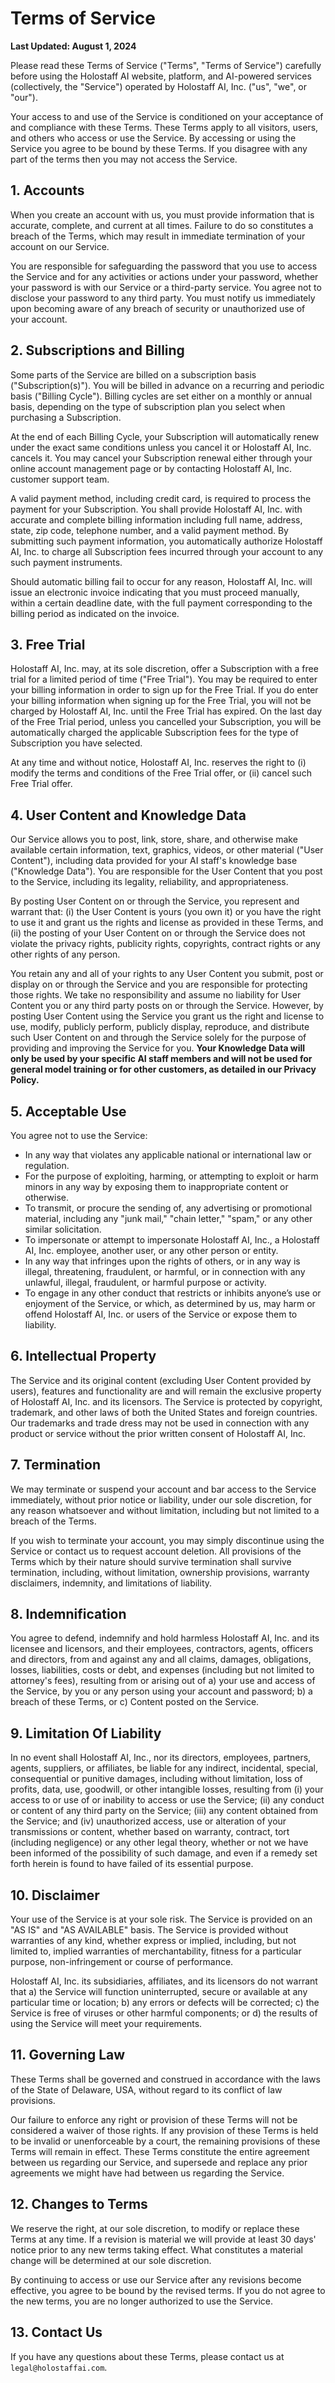 # Terms of Service

**Last Updated: August 1, 2024**

Please read these Terms of Service ("Terms", "Terms of Service") carefully before using the Holostaff AI website, platform, and AI-powered services (collectively, the "Service") operated by Holostaff AI, Inc. ("us", "we", or "our").

Your access to and use of the Service is conditioned on your acceptance of and compliance with these Terms. These Terms apply to all visitors, users, and others who access or use the Service. By accessing or using the Service you agree to be bound by these Terms. If you disagree with any part of the terms then you may not access the Service.

## 1. Accounts

When you create an account with us, you must provide information that is accurate, complete, and current at all times. Failure to do so constitutes a breach of the Terms, which may result in immediate termination of your account on our Service.

You are responsible for safeguarding the password that you use to access the Service and for any activities or actions under your password, whether your password is with our Service or a third-party service. You agree not to disclose your password to any third party. You must notify us immediately upon becoming aware of any breach of security or unauthorized use of your account.

## 2. Subscriptions and Billing

Some parts of the Service are billed on a subscription basis ("Subscription(s)"). You will be billed in advance on a recurring and periodic basis ("Billing Cycle"). Billing cycles are set either on a monthly or annual basis, depending on the type of subscription plan you select when purchasing a Subscription.

At the end of each Billing Cycle, your Subscription will automatically renew under the exact same conditions unless you cancel it or Holostaff AI, Inc. cancels it. You may cancel your Subscription renewal either through your online account management page or by contacting Holostaff AI, Inc. customer support team.

A valid payment method, including credit card, is required to process the payment for your Subscription. You shall provide Holostaff AI, Inc. with accurate and complete billing information including full name, address, state, zip code, telephone number, and a valid payment method. By submitting such payment information, you automatically authorize Holostaff AI, Inc. to charge all Subscription fees incurred through your account to any such payment instruments.

Should automatic billing fail to occur for any reason, Holostaff AI, Inc. will issue an electronic invoice indicating that you must proceed manually, within a certain deadline date, with the full payment corresponding to the billing period as indicated on the invoice.

## 3. Free Trial

Holostaff AI, Inc. may, at its sole discretion, offer a Subscription with a free trial for a limited period of time ("Free Trial"). You may be required to enter your billing information in order to sign up for the Free Trial. If you do enter your billing information when signing up for the Free Trial, you will not be charged by Holostaff AI, Inc. until the Free Trial has expired. On the last day of the Free Trial period, unless you cancelled your Subscription, you will be automatically charged the applicable Subscription fees for the type of Subscription you have selected.

At any time and without notice, Holostaff AI, Inc. reserves the right to (i) modify the terms and conditions of the Free Trial offer, or (ii) cancel such Free Trial offer.

## 4. User Content and Knowledge Data

Our Service allows you to post, link, store, share, and otherwise make available certain information, text, graphics, videos, or other material ("User Content"), including data provided for your AI staff's knowledge base ("Knowledge Data"). You are responsible for the User Content that you post to the Service, including its legality, reliability, and appropriateness.

By posting User Content on or through the Service, you represent and warrant that: (i) the User Content is yours (you own it) or you have the right to use it and grant us the rights and license as provided in these Terms, and (ii) the posting of your User Content on or through the Service does not violate the privacy rights, publicity rights, copyrights, contract rights or any other rights of any person.

You retain any and all of your rights to any User Content you submit, post or display on or through the Service and you are responsible for protecting those rights. We take no responsibility and assume no liability for User Content you or any third party posts on or through the Service. However, by posting User Content using the Service you grant us the right and license to use, modify, publicly perform, publicly display, reproduce, and distribute such User Content on and through the Service solely for the purpose of providing and improving the Service for you. **Your Knowledge Data will only be used by your specific AI staff members and will not be used for general model training or for other customers, as detailed in our Privacy Policy.**

## 5. Acceptable Use

You agree not to use the Service:

*   In any way that violates any applicable national or international law or regulation.
*   For the purpose of exploiting, harming, or attempting to exploit or harm minors in any way by exposing them to inappropriate content or otherwise.
*   To transmit, or procure the sending of, any advertising or promotional material, including any "junk mail," "chain letter," "spam," or any other similar solicitation.
*   To impersonate or attempt to impersonate Holostaff AI, Inc., a Holostaff AI, Inc. employee, another user, or any other person or entity.
*   In any way that infringes upon the rights of others, or in any way is illegal, threatening, fraudulent, or harmful, or in connection with any unlawful, illegal, fraudulent, or harmful purpose or activity.
*   To engage in any other conduct that restricts or inhibits anyone’s use or enjoyment of the Service, or which, as determined by us, may harm or offend Holostaff AI, Inc. or users of the Service or expose them to liability.

## 6. Intellectual Property

The Service and its original content (excluding User Content provided by users), features and functionality are and will remain the exclusive property of Holostaff AI, Inc. and its licensors. The Service is protected by copyright, trademark, and other laws of both the United States and foreign countries. Our trademarks and trade dress may not be used in connection with any product or service without the prior written consent of Holostaff AI, Inc.

## 7. Termination

We may terminate or suspend your account and bar access to the Service immediately, without prior notice or liability, under our sole discretion, for any reason whatsoever and without limitation, including but not limited to a breach of the Terms.

If you wish to terminate your account, you may simply discontinue using the Service or contact us to request account deletion. All provisions of the Terms which by their nature should survive termination shall survive termination, including, without limitation, ownership provisions, warranty disclaimers, indemnity, and limitations of liability.

## 8. Indemnification

You agree to defend, indemnify and hold harmless Holostaff AI, Inc. and its licensee and licensors, and their employees, contractors, agents, officers and directors, from and against any and all claims, damages, obligations, losses, liabilities, costs or debt, and expenses (including but not limited to attorney's fees), resulting from or arising out of a) your use and access of the Service, by you or any person using your account and password; b) a breach of these Terms, or c) Content posted on the Service.

## 9. Limitation Of Liability

In no event shall Holostaff AI, Inc., nor its directors, employees, partners, agents, suppliers, or affiliates, be liable for any indirect, incidental, special, consequential or punitive damages, including without limitation, loss of profits, data, use, goodwill, or other intangible losses, resulting from (i) your access to or use of or inability to access or use the Service; (ii) any conduct or content of any third party on the Service; (iii) any content obtained from the Service; and (iv) unauthorized access, use or alteration of your transmissions or content, whether based on warranty, contract, tort (including negligence) or any other legal theory, whether or not we have been informed of the possibility of such damage, and even if a remedy set forth herein is found to have failed of its essential purpose.

## 10. Disclaimer

Your use of the Service is at your sole risk. The Service is provided on an "AS IS" and "AS AVAILABLE" basis. The Service is provided without warranties of any kind, whether express or implied, including, but not limited to, implied warranties of merchantability, fitness for a particular purpose, non-infringement or course of performance.

Holostaff AI, Inc. its subsidiaries, affiliates, and its licensors do not warrant that a) the Service will function uninterrupted, secure or available at any particular time or location; b) any errors or defects will be corrected; c) the Service is free of viruses or other harmful components; or d) the results of using the Service will meet your requirements.

## 11. Governing Law

These Terms shall be governed and construed in accordance with the laws of the State of Delaware, USA, without regard to its conflict of law provisions.

Our failure to enforce any right or provision of these Terms will not be considered a waiver of those rights. If any provision of these Terms is held to be invalid or unenforceable by a court, the remaining provisions of these Terms will remain in effect. These Terms constitute the entire agreement between us regarding our Service, and supersede and replace any prior agreements we might have had between us regarding the Service.

## 12. Changes to Terms

We reserve the right, at our sole discretion, to modify or replace these Terms at any time. If a revision is material we will provide at least 30 days' notice prior to any new terms taking effect. What constitutes a material change will be determined at our sole discretion.

By continuing to access or use our Service after any revisions become effective, you agree to be bound by the revised terms. If you do not agree to the new terms, you are no longer authorized to use the Service.

## 13. Contact Us

If you have any questions about these Terms, please contact us at `legal@holostaffai.com`.